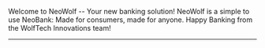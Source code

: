 Welcome to NeoWolf -- Your new banking solution!
NeoWolf is a simple to use NeoBank: Made for consumers, made for anyone.
Happy Banking from the WolfTech Innovations team!
_______________________________________________